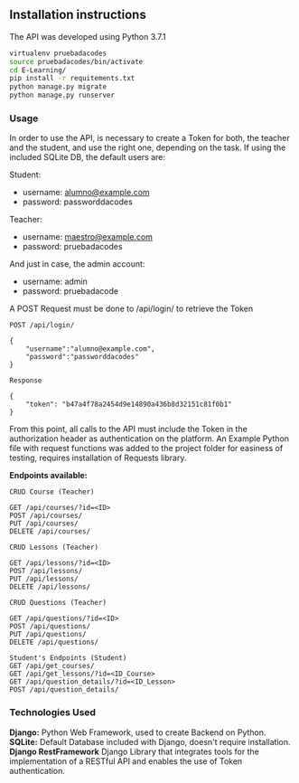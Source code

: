 ## Installation instructions
The API was developed using Python 3.7.1

```bash
virtualenv pruebadacodes
source pruebadacodes/bin/activate
cd E-Learning/
pip install -r requitements.txt
python manage.py migrate
python manage.py runserver
```
### Usage

In order to use the API, is necessary to create a Token for both, the teacher and the student, and use the right one, depending on the task. If using the included SQLite DB, the default users are:

Student:
- username: alumno@example.com
- password: passworddacodes

Teacher: 
- username: maestro@example.com
- password: pruebadacodes

And just in case, the admin account:
- username: admin
- password: pruebadacode

A POST Request must be done to /api/login/ to retrieve the Token

```
POST /api/login/

{
    "username":"alumno@example.com",
    "password":"passworddacodes"
} 

Response

{
    "token": "b47a4f78a2454d9e14890a436b8d32151c81f0b1"
}
```

From this point, all calls to the API must include the Token in the authorization header as authentication on the platform. An Example Python file with request functions was added to the project folder for easiness of testing, requires installation of Requests library.

**Endpoints available:**

```
CRUD Course (Teacher)

GET /api/courses/?id=<ID>
POST /api/courses/
PUT /api/courses/
DELETE /api/courses/

CRUD Lessons (Teacher)

GET /api/lessons/?id=<ID>
POST /api/lessons/
PUT /api/lessons/
DELETE /api/lessons/

CRUD Questions (Teacher)

GET /api/questions/?id=<ID>
POST /api/questions/
PUT /api/questions/
DELETE /api/questions/

Student's Endpoints (Student)
GET /api/get_courses/
GET /api/get_lessons/?id=<ID_Course>
GET /api/question_details/?id=<ID_Lesson>
POST /api/question_details/
```

### Technologies Used

**Django:** Python Web Framework, used to create Backend on Python. \
**SQLite:** Default Database included with Django, doesn't require installation. \
**Django RestFramework** Django Library that integrates tools for the implementation of a RESTful API and enables the use of Token authentication.
